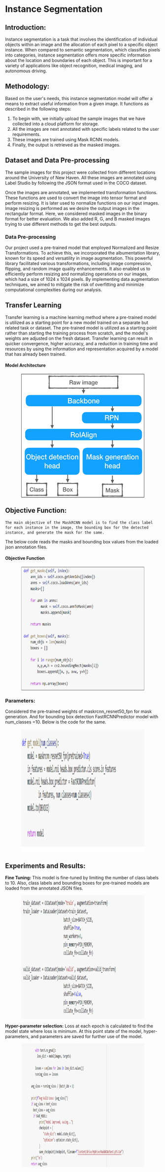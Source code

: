 # Instance Segmentation
## Introduction:
Instance segmentation is a task that involves the identification of individual objects within an image and the allocation of each pixel to a specific object instance. When compared to semantic segmentation, which classifies pixels into categories, instance segmentation offers more specific information about the location and boundaries of each object. This is important for a variety of applications like object recognition, medical imaging, and autonomous driving.

## Methodology:
Based on the user's needs, this instance segmentation model will offer a means to extract useful information from a given image. It functions as described in the following steps:
1. To begin with, we initially upload the sample images that we have collected into a cloud platform for storage.
2. All the images are next annotated with specific labels related to the user requirements.
3. These images are trained using Mask RCNN models.
3. Finally, the output is retrieved as the masked images.

## Dataset and Data Pre-processing
The sample images for this project were collected from different locations around the University of New Haven. All these images are annotated using Label Studio by following the JSON format used in the COCO dataset. 

Once the images are annotated, we implemented transformation functions. These functions are used to convert the image into tensor format and perform resizing. It is later used to normalize functions on our input images.
Image resizing is performed as we desire the output images in the rectangular format. Here, we considered masked images in the binary format for better evaluation. We also added R, G, and B masked images trying to use different methods to get the best outputs.

### Data Pre-processing

Our project used a pre-trained model that employed Normalized and Resize Transformations. To achieve this, we incorporated the albumentation library, known for its speed and versatility in image augmentation. This powerful library facilitated various transformations, including image compression, flipping, and random image quality enhancements. It also enabled us to efficiently perform resizing and normalizing operations on our images, which had a size of 1024 x 1024 pixels. By implementing data augmentation techniques, we aimed to mitigate the risk of overfitting and minimize computational complexities during our analysis.


## Transfer Learning

Transfer learning is a machine learning method where a pre-trained model is utilized as a starting point for a new model trained on a separate but related task or dataset. The pre-trained model is utilized as a starting point rather than starting the training process from scratch, and the model's weights are adjusted on the fresh dataset. Transfer learning can result in quicker convergence, higher accuracy, and a reduction in training time and resources by using the information and representation acquired by a model that has already been trained.


####                    Model Architecture
<p align="center">
<img src="utils/model_architecture.png" alt="Model Architecture" width="400" height="400" align="center" />
          
</p>

## Objective Function: 
	The main objective of the MaskRCNN model is to find the class label for each instance in the image, the bounding box for the detected instance, and generate the mask for the same.
The below code reads the masks and bounding box values from the loaded json annotation files.

####                    Objective Function 

<p align="center">
<img src="utils/objective_fn.png" alt="Objective Function" width="400" height="400" align="center" />
</p>

### Parameters:
Considered the pre-trained weights of maskrcnn_resnet50_fpn for mask generation. And for bounding box detection FastRCNNPredictor model with num_classes =10. Below is the code for the same.

<p align="center">
<img src="utils/parameters.png" alt="Parameters" width="400" height="400" align="center" />
</p>

## Experiments and Results:
<p>
	<b>Fine Tuning:</b> This model is fine-tuned by limiting the number of class labels to 10. Also, class labels and bounding boxes for pre-trained models are loaded from the annotated JSON files.
</p>
<p align="center">
<img src="utils/fine_tune.png" alt="Fine Tuning Model" width="400" height="400" align="center" />
</p>

<p>
	<b>Hyper-parameter selection:</b>  Loss at each epoch is calculated to find the model state where loss is minimum. At this point state of the model, hyper-parameters, and parameters are saved for further use of the model. 
</p>
<p align="center">
<img src="utils/hyper_parameter.png" alt="Hyper Parameters" width="400" height="400" align="center" />
</p>

